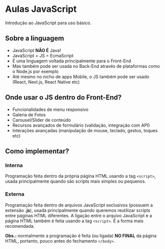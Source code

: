 # Aulas JavaScript

Introdução ao JavaScript para uso básico.

## Sobre a linguagem

- JavaScript **NÃO É** Java!
- JavaScript = JS = EcmaScript
- É uma linguagem voltada principalmente para o Front-End
- Mas também pode ser usada no Back-End através de plataformas como o Node.js por exemplo
- Até mesmo no nicho de apps Mobile, o JS também pode ser usado (React, Next.js, React Native etc)

## Onde usar o JS dentro do Front-End?

- Funcionalidades de menu responsivo
- Galeria de Fotos
- Carousel/Slider de conteúdo
- Recursos avançados de formulário (validação, integração com API)
- Interações avançadas (manipulação de mouse, teclado, gestos, toques etc)

## Como implementar?

### Interna

Programação feita dentro da própria página HTML usando a tag `<script>`, usada principalmente quando são scripts mais simples ou pequenos.

### Externa

Programação feita dentro de arquivos JavaScript exclusivos (possuem a extensão **.js**), usada principalmente quando queremos reutilizar scripts entre páginas HTML diferentes. A ligação entre o arquivo JavaScript e a página HTML também é feita usando a tag `<script>`. É a forma mais recomendada.

**Obs.:** normalmente a programação é feita (ou ligada) **NO FINAL** da página HTML, portanto, pouco antes do fechamento `</body>`.



